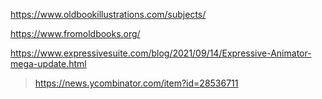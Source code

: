 https://www.oldbookillustrations.com/subjects/

https://www.fromoldbooks.org/

https://www.expressivesuite.com/blog/2021/09/14/Expressive-Animator-mega-update.html
> https://news.ycombinator.com/item?id=28536711